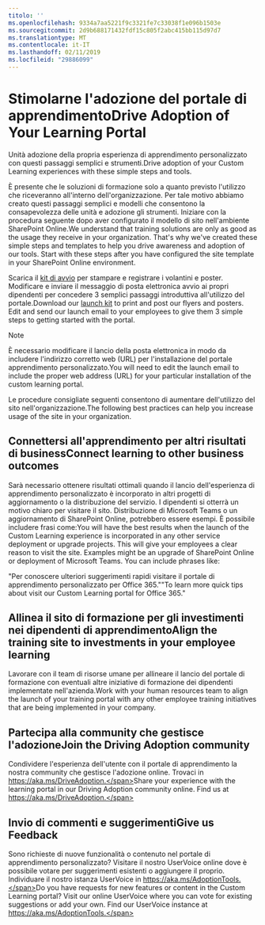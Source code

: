 ```yaml
---
titolo: ''
ms.openlocfilehash: 9334a7aa5221f9c3321fe7c33038f1e096b1503e
ms.sourcegitcommit: 2d9b688171432fdf15c805f2abc415bb115d97d7
ms.translationtype: MT
ms.contentlocale: it-IT
ms.lasthandoff: 02/11/2019
ms.locfileid: "29886099"
---
```

# <a name="drive-adoption-of-your-learning-portal"></a><span data-ttu-id="9718c-102">Stimolarne l'adozione del portale di apprendimento</span><span class="sxs-lookup"><span data-stu-id="9718c-102">Drive Adoption of Your Learning Portal</span></span>

<span data-ttu-id="9718c-103">Unità adozione della propria esperienza di apprendimento personalizzato con questi passaggi semplici e strumenti.</span><span class="sxs-lookup"><span data-stu-id="9718c-103">Drive adoption of your Custom Learning experiences with these simple steps and tools.</span></span> 

<span data-ttu-id="9718c-p101">È presente che le soluzioni di formazione solo a quanto previsto l'utilizzo che riceveranno all'interno dell'organizzazione.  Per tale motivo abbiamo creato questi passaggi semplici e modelli che consentono la consapevolezza delle unità e adozione gli strumenti. Iniziare con la procedura seguente dopo aver configurato il modello di sito nell'ambiente SharePoint Online.</span><span class="sxs-lookup"><span data-stu-id="9718c-p101">We understand that training solutions are only as good as the usage they receive in your organization.  That's why we've created these simple steps and templates to help you drive awareness and adoption of our tools. Start with these steps after you have configured the site template in your SharePoint Online environment.</span></span>

<span data-ttu-id="9718c-p102">Scarica il [kit di avvio](/embeds/custom_learning_launch_kit.zip) per stampare e registrare i volantini e poster.  Modificare e inviare il messaggio di posta elettronica avvio ai propri dipendenti per concedere 3 semplici passaggi introduttiva all'utilizzo del portale.</span><span class="sxs-lookup"><span data-stu-id="9718c-p102">Download our [launch kit](/embeds/custom_learning_launch_kit.zip) to print and post our flyers and posters.  Edit and send our launch email to your employees to give them 3 simple steps to getting started with the portal.</span></span>  

> [!NOTE]
> <span data-ttu-id="9718c-109">È necessario modificare il lancio della posta elettronica in modo da includere l'indirizzo corretto web (URL) per l'installazione del portale apprendimento personalizzato.</span><span class="sxs-lookup"><span data-stu-id="9718c-109">You will need to edit the launch email to include the proper web address (URL) for your particular installation of the custom learning portal.</span></span>

<span data-ttu-id="9718c-110">Le procedure consigliate seguenti consentono di aumentare dell'utilizzo del sito nell'organizzazione.</span><span class="sxs-lookup"><span data-stu-id="9718c-110">The following best practices can help you increase usage of the site in your organization.</span></span>  

## <a name="connect-learning-to-other-business-outcomes"></a><span data-ttu-id="9718c-111">Connettersi all'apprendimento per altri risultati di business</span><span class="sxs-lookup"><span data-stu-id="9718c-111">Connect learning to other business outcomes</span></span>

<span data-ttu-id="9718c-p103">Sarà necessario ottenere risultati ottimali quando il lancio dell'esperienza di apprendimento personalizzato è incorporato in altri progetti di aggiornamento o la distribuzione del servizio.  I dipendenti si otterrà un motivo chiaro per visitare il sito.  Distribuzione di Microsoft Teams o un aggiornamento di SharePoint Online, potrebbero essere esempi.  È possibile includere frasi come:</span><span class="sxs-lookup"><span data-stu-id="9718c-p103">You will have the best results when the launch of the Custom Learning experience is incorporated in any other service deployment or upgrade projects.  This will give your employees a clear reason to visit the site.  Examples might be an upgrade of SharePoint Online or deployment of Microsoft Teams.  You can include phrases like:</span></span>

<span data-ttu-id="9718c-116">"Per conoscere ulteriori suggerimenti rapidi <Insert service name here> visitare il portale di apprendimento personalizzato per Office 365."</span><span class="sxs-lookup"><span data-stu-id="9718c-116">"To learn more quick tips about <Insert service name here> visit our Custom Learning portal for Office 365."</span></span> 

## <a name="align-the-training-site-to-investments-in-your-employee-learning"></a><span data-ttu-id="9718c-117">Allinea il sito di formazione per gli investimenti nei dipendenti di apprendimento</span><span class="sxs-lookup"><span data-stu-id="9718c-117">Align the training site to investments in your employee learning</span></span> 

<span data-ttu-id="9718c-118">Lavorare con il team di risorse umane per allineare il lancio del portale di formazione con eventuali altre iniziative di formazione dei dipendenti implementate nell'azienda.</span><span class="sxs-lookup"><span data-stu-id="9718c-118">Work with your human resources team to align the launch of your training portal with any other employee training initiatives that are being implemented in your company.</span></span> 

## <a name="join-the-driving-adoption-community"></a><span data-ttu-id="9718c-119">Partecipa alla community che gestisce l'adozione</span><span class="sxs-lookup"><span data-stu-id="9718c-119">Join the Driving Adoption community</span></span>

<span data-ttu-id="9718c-p104">Condividere l'esperienza dell'utente con il portale di apprendimento la nostra community che gestisce l'adozione online.  Trovaci in https://aka.ms/DriveAdoption.</span><span class="sxs-lookup"><span data-stu-id="9718c-p104">Share your experience with the learning portal in our Driving Adoption community online.  Find us at https://aka.ms/DriveAdoption.</span></span>

## <a name="give-us-feedback"></a><span data-ttu-id="9718c-122">Invio di commenti e suggerimenti</span><span class="sxs-lookup"><span data-stu-id="9718c-122">Give us Feedback</span></span>

<span data-ttu-id="9718c-p105">Sono richieste di nuove funzionalità o contenuto nel portale di apprendimento personalizzato?  Visitare il nostro UserVoice online dove è possibile votare per suggerimenti esistenti o aggiungere il proprio.  Individuare il nostro istanza UserVoice in https://aka.ms/AdoptionTools.</span><span class="sxs-lookup"><span data-stu-id="9718c-p105">Do you have requests for new features or content in the Custom Learning portal?  Visit our online UserVoice where you can vote for existing suggestions or add your own.  Find our UserVoice instance at https://aka.ms/AdoptionTools.</span></span>
